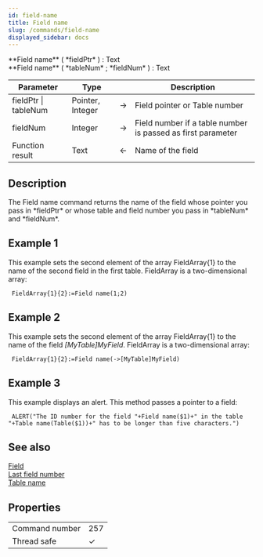 ```yaml
---
id: field-name
title: Field name
slug: /commands/field-name
displayed_sidebar: docs
---
```


<!--REF #_command_.Field name.Syntax-->**Field name** ( *fieldPtr* ) : Text<br/>**Field name** ( *tableNum* ; *fieldNum* ) : Text<!-- END REF-->
<!--REF #_command_.Field name.Params-->
| Parameter | Type |  | Description |
| --- | --- | --- | --- |
| fieldPtr &#124; tableNum | Pointer, Integer | &#8594;  | Field pointer or Table number |
| fieldNum | Integer | &#8594;  | Field number if a table number is passed as first parameter |
| Function result | Text | &#8592; | Name of the field |

<!-- END REF-->

## Description 

<!--REF #_command_.Field name.Summary-->The Field name command returns the name of the field whose pointer you pass in *fieldPtr* or whose table and field number you pass in *tableNum* and *fieldNum*.<!-- END REF-->

## Example 1 

This example sets the second element of the array FieldArray{1} to the name of the second field in the first table. FieldArray is a two-dimensional array:

```4d
 FieldArray{1}{2}:=Field name(1;2)
```

## Example 2 

This example sets the second element of the array FieldArray{1} to the name of the field *\[MyTable\]MyField*. FieldArray is a two-dimensional array:

```4d
 FieldArray{1}{2}:=Field name(->[MyTable]MyField)
```

## Example 3 

This example displays an alert. This method passes a pointer to a field: 

```4d
 ALERT("The ID number for the field "+Field name($1)+" in the table "+Table name(Table($1))+" has to be longer than five characters.")
```

## See also 

[Field](field.md)  
[Last field number](last-field-number.md)  
[Table name](table-name.md)  

## Properties

|  |  |
| --- | --- |
| Command number | 257 |
| Thread safe | &check; |


